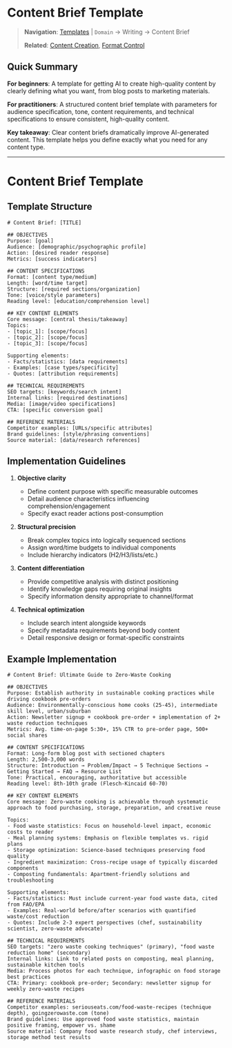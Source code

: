 # Content Brief Template

> **Navigation**: [Templates](../../) | `Domain` → Writing → Content Brief
> 
> **Related**: [Content Creation](../../../docs/domains/writing/content_creation.md), [Format Control](../../../docs/prompt_patterns/format_control.md)

## Quick Summary
**For beginners**: A template for getting AI to create high-quality content by clearly defining what you want, from blog posts to marketing materials.

**For practitioners**: A structured content brief template with parameters for audience specification, tone, content requirements, and technical specifications to ensure consistent, high-quality content.

**Key takeaway**: Clear content briefs dramatically improve AI-generated content. This template helps you define exactly what you need for any content type.

---

# Content Brief Template

## Template Structure
```
# Content Brief: [TITLE]

## OBJECTIVES
Purpose: [goal]
Audience: [demographic/psychographic profile]
Action: [desired reader response]
Metrics: [success indicators]

## CONTENT SPECIFICATIONS
Format: [content type/medium]
Length: [word/time target]
Structure: [required sections/organization]
Tone: [voice/style parameters]
Reading level: [education/comprehension level]

## KEY CONTENT ELEMENTS
Core message: [central thesis/takeaway]
Topics:
- [topic_1]: [scope/focus]
- [topic_2]: [scope/focus]
- [topic_3]: [scope/focus]

Supporting elements:
- Facts/statistics: [data requirements]
- Examples: [case types/specificity]
- Quotes: [attribution requirements]

## TECHNICAL REQUIREMENTS
SEO targets: [keywords/search intent]
Internal links: [required destinations]
Media: [image/video specifications]
CTA: [specific conversion goal]

## REFERENCE MATERIALS
Competitor examples: [URLs/specific attributes]
Brand guidelines: [style/phrasing conventions]
Source material: [data/research references]
```

## Implementation Guidelines

1. **Objective clarity** 
   - Define content purpose with specific measurable outcomes
   - Detail audience characteristics influencing comprehension/engagement
   - Specify exact reader actions post-consumption

2. **Structural precision**
   - Break complex topics into logically sequenced sections
   - Assign word/time budgets to individual components
   - Include hierarchy indicators (H2/H3/lists/etc.)
   
3. **Content differentiation**
   - Provide competitive analysis with distinct positioning
   - Identify knowledge gaps requiring original insights
   - Specify information density appropriate to channel/format

4. **Technical optimization**
   - Include search intent alongside keywords
   - Specify metadata requirements beyond body content
   - Detail responsive design or format-specific constraints

## Example Implementation

```
# Content Brief: Ultimate Guide to Zero-Waste Cooking

## OBJECTIVES
Purpose: Establish authority in sustainable cooking practices while driving cookbook pre-orders
Audience: Environmentally-conscious home cooks (25-45), intermediate skill level, urban/suburban
Action: Newsletter signup + cookbook pre-order + implementation of 2+ waste reduction techniques
Metrics: Avg. time-on-page 5:30+, 15% CTR to pre-order page, 500+ social shares

## CONTENT SPECIFICATIONS
Format: Long-form blog post with sectioned chapters
Length: 2,500-3,000 words
Structure: Introduction → Problem/Impact → 5 Technique Sections → Getting Started → FAQ → Resource List
Tone: Practical, encouraging, authoritative but accessible
Reading level: 8th-10th grade (Flesch-Kincaid 60-70)

## KEY CONTENT ELEMENTS
Core message: Zero-waste cooking is achievable through systematic approach to food purchasing, storage, preparation, and creative reuse

Topics:
- Food waste statistics: Focus on household-level impact, economic costs to reader
- Meal planning systems: Emphasis on flexible templates vs. rigid plans
- Storage optimization: Science-based techniques preserving food quality
- Ingredient maximization: Cross-recipe usage of typically discarded components
- Composting fundamentals: Apartment-friendly solutions and troubleshooting

Supporting elements:
- Facts/statistics: Must include current-year food waste data, cited from FAO/EPA
- Examples: Real-world before/after scenarios with quantified waste/cost reduction
- Quotes: Include 2-3 expert perspectives (chef, sustainability scientist, zero-waste advocate)

## TECHNICAL REQUIREMENTS
SEO targets: "zero waste cooking techniques" (primary), "food waste reduction home" (secondary)
Internal links: Link to related posts on composting, meal planning, sustainable kitchen tools
Media: Process photos for each technique, infographic on food storage best practices
CTA: Primary: cookbook pre-order; Secondary: newsletter signup for weekly zero-waste recipes

## REFERENCE MATERIALS
Competitor examples: seriouseats.com/food-waste-recipes (technique depth), goingzerowaste.com (tone)
Brand guidelines: Use approved food waste statistics, maintain positive framing, empower vs. shame
Source material: Company food waste research study, chef interviews, storage method test results
``` 